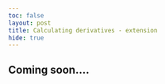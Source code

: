 ```yaml
---
toc: false
layout: post
title: Calculating derivatives - extension
hide: true
---
```


## Coming soon....

